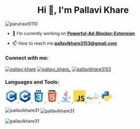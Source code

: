 

<h1 align="center">Hi 👋, I'm Pallavi Khare</h1>

<p align="left"> <img src="https://komarev.com/ghpvc/?username=parulraut0110&label=Profile%20views&color=0e75b6&style=flat" alt="parulraut0110" /> </p>

- 🔭 I’m currently working on **[Powerful-Ad-Blocker-Extension](https://github.com/PallaviKhare31/Powerful-Ad-Blocker-Extension)**

- 📫 How to reach me **pallavikhare3153@gmail.com**

<h3 align="left">Connect with me:</h3>
<p align="left">
<a href="https://linkedin.com/in/pallavi khare" target="blank"><img align="center" src="https://raw.githubusercontent.com/rahuldkjain/github-profile-readme-generator/master/src/images/icons/Social/linked-in-alt.svg" alt="pallavi khare" height="30" width="40" /></a>
<a href="https://instagram.com/pallavi_khare_" target="blank"><img align="center" src="https://raw.githubusercontent.com/rahuldkjain/github-profile-readme-generator/master/src/images/icons/Social/instagram.svg" alt="pallavi_khare_" height="30" width="40" /></a>
<a href="https://www.youtube.com/c/pallavikhare3153" target="blank"><img align="center" src="https://raw.githubusercontent.com/rahuldkjain/github-profile-readme-generator/master/src/images/icons/Social/youtube.svg" alt="pallavikhare3153" height="30" width="40" /></a>
</p>

<h3 align="left">Languages and Tools:</h3>
<p align="left"> <a href="https://www.cprogramming.com/" target="_blank" rel="noreferrer"> <img src="https://raw.githubusercontent.com/devicons/devicon/master/icons/c/c-original.svg" alt="c" width="40" height="40"/> </a> <a href="https://www.w3schools.com/cpp/" target="_blank" rel="noreferrer"> <img src="https://raw.githubusercontent.com/devicons/devicon/master/icons/cplusplus/cplusplus-original.svg" alt="cplusplus" width="40" height="40"/> </a> <a href="https://www.w3schools.com/css/" target="_blank" rel="noreferrer"> <img src="https://raw.githubusercontent.com/devicons/devicon/master/icons/css3/css3-original-wordmark.svg" alt="css3" width="40" height="40"/> </a> <a href="https://www.w3.org/html/" target="_blank" rel="noreferrer"> <img src="https://raw.githubusercontent.com/devicons/devicon/master/icons/html5/html5-original-wordmark.svg" alt="html5" width="40" height="40"/> </a> <a href="https://www.java.com" target="_blank" rel="noreferrer"> <img src="https://raw.githubusercontent.com/devicons/devicon/master/icons/java/java-original.svg" alt="java" width="40" height="40"/> </a> <a href="https://developer.mozilla.org/en-US/docs/Web/JavaScript" target="_blank" rel="noreferrer"> <img src="https://raw.githubusercontent.com/devicons/devicon/master/icons/javascript/javascript-original.svg" alt="javascript" width="40" height="40"/> </a> <a href="https://www.mysql.com/" target="_blank" rel="noreferrer"> <img src="https://raw.githubusercontent.com/devicons/devicon/master/icons/mysql/mysql-original-wordmark.svg" alt="mysql" width="40" height="40"/> </a> <a href="https://www.python.org" target="_blank" rel="noreferrer"> <img src="https://raw.githubusercontent.com/devicons/devicon/master/icons/python/python-original.svg" alt="python" width="40" height="40"/> </a> </p>

<p><img align="left" src="https://github-readme-stats.vercel.app/api/top-langs?username=pallavikhare31&show_icons=true&locale=en&layout=compact" alt="pallavikhare31" /></p>
<p>&nbsp;<img align="center" src="https://github-readme-stats.vercel.app/api?username=pallavikhare31&show_icons=true&locale=en" alt="pallavikhare31" /></p>

<p><img align="center" src="https://github-readme-streak-stats.herokuapp.com/?user=xsol05&" alt="pallavikhare31" /></p>
